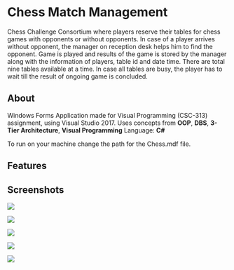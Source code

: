 # Chess Match Management

Chess Challenge Consortium where players reserve their tables for chess games with opponents or without opponents. In case of a player arrives without opponent, the manager on reception desk helps him to find the opponent. Game is played and results of the game is stored by the manager along with the information of players, table id and date time. There are total nine tables available at a time. In case all tables are busy, the player has to wait till the result of ongoing game is concluded.

## About
Windows Forms Application made for Visual Programming  (CSC-313) assignment, using Visual Studio 2017.
Uses concepts from **OOP**, **DBS**, **3-Tier Architecture**, **Visual Programming**
Language: **C#**

To run on your machine change the path for the Chess.mdf file.

## Features



## Screenshots
![](https://github.com/ashbalsohail/uni-projects/blob/master/Chess%20Match%20Management/Screenshots/Capture1.PNG)

![](https://github.com/ashbalsohail/uni-projects/blob/master/Chess%20Match%20Management/Screenshots/Capture2.PNG)

![](https://github.com/ashbalsohail/uni-projects/blob/master/Chess%20Match%20Management/Screenshots/Capture3.PNG)

![](https://github.com/ashbalsohail/uni-projects/blob/master/Chess%20Match%20Management/Screenshots/Capture4.PNG)

![](https://github.com/ashbalsohail/uni-projects/blob/master/Chess%20Match%20Management/Screenshots/Capture5.PNG)



